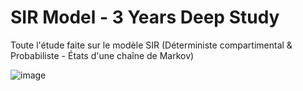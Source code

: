 # SIR Model - 3 Years Deep Study
Toute l'étude faite sur le modèle SIR (Déterministe compartimental &amp; Probabiliste - États d'une chaîne de Markov)
 
![image](https://github.com/DidiKongData/SIR-Model-3-Years-Deep-Study/assets/147708254/b45565f8-0275-46f9-af12-b46716c4f6ed)


